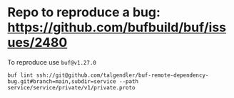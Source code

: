 # Repo to reproduce a bug: https://github.com/bufbuild/buf/issues/2480


To reproduce use `buf@v1.27.0`

```shell
buf lint ssh://git@github.com/talgendler/buf-remote-dependency-bug.git#branch=main,subdir=service --path service/service/private/v1/private.proto
```

